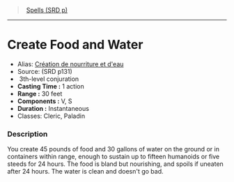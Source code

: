 ﻿> [Spells (SRD p)](srd_spells.md)

---

# Create Food and Water

- Alias: [Création de nourriture et d'eau](hd_spells_creation_de_nourriture_et_deau.md)
- Source: (SRD p131)
-  3th-level conjuration
- **Casting Time :** 1 action
- **Range :** 30 feet
- **Components :** V, S
- **Duration :** Instantaneous
- Classes: Cleric, Paladin

### Description

You create 45 pounds of food and 30 gallons of water on the ground or in containers within range, enough to sustain up to fifteen humanoids or five steeds for 24 hours. The food is bland but nourishing, and spoils if uneaten after 24 hours. The water is clean and doesn't go bad.

